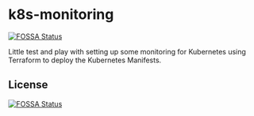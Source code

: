# k8s-monitoring
[![FOSSA Status](https://app.fossa.com/api/projects/git%2Bgithub.com%2FPartTimeLegend%2Fk8s-monitoring.svg?type=shield)](https://app.fossa.com/projects/git%2Bgithub.com%2FPartTimeLegend%2Fk8s-monitoring?ref=badge_shield)


Little test and play with setting up some monitoring for Kubernetes using Terraform to deploy the Kubernetes Manifests.


## License
[![FOSSA Status](https://app.fossa.com/api/projects/git%2Bgithub.com%2FPartTimeLegend%2Fk8s-monitoring.svg?type=large)](https://app.fossa.com/projects/git%2Bgithub.com%2FPartTimeLegend%2Fk8s-monitoring?ref=badge_large)